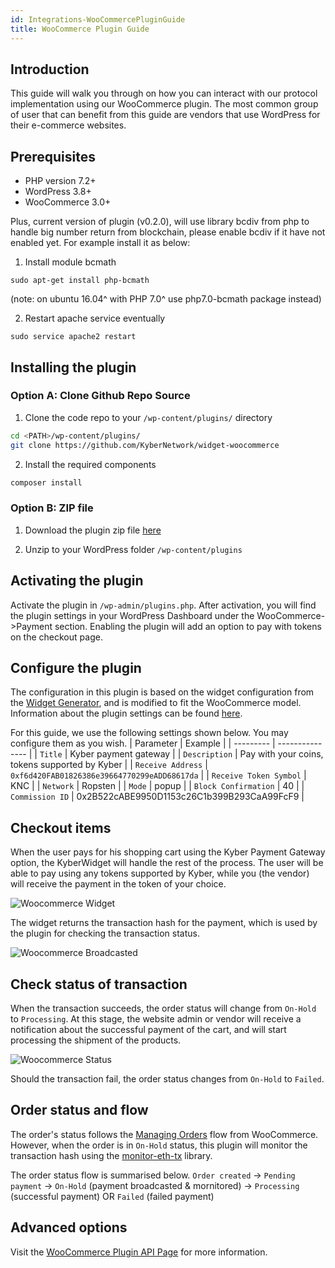 ```yaml
---
id: Integrations-WooCommercePluginGuide
title: WooCommerce Plugin Guide
---
```

## Introduction
This guide will walk you through on how you can interact with our protocol implementation using our WooCommerce plugin. The most common group of user that can benefit from this guide are vendors that use WordPress for their e-commerce websites.

## Prerequisites
* PHP version 7.2+
* WordPress 3.8+
* WooCommerce 3.0+

Plus, current version of plugin (v0.2.0), will use library bcdiv from php to handle big number return from blockchain, please enable bcdiv if it have not enabled yet. For example install it as below:

1. Install module bcmath

```shell
sudo apt-get install php-bcmath
```
(note: on ubuntu 16.04^ with PHP 7.0^ use php7.0-bcmath package instead)

2. Restart apache service eventually

```shell
sudo service apache2 restart
```

## Installing the plugin
### Option A: Clone Github Repo Source
1. Clone the code repo to your `/wp-content/plugins/` directory

```sh
cd <PATH>/wp-content/plugins/
git clone https://github.com/KyberNetwork/widget-woocommerce
```

2. Install the required components
```sh
composer install
```

### Option B: ZIP file
1. Download the plugin zip file [here](https://github.com/KyberNetwork/widget-woocommerce/releases/)

2. Unzip to your WordPress folder `/wp-content/plugins`


## Activating the plugin
Activate the plugin in `/wp-admin/plugins.php`. After activation, you will find the plugin settings in your WordPress Dashboard under the WooCommerce->Payment section. Enabling the plugin will add an option to pay with tokens on the checkout page.


## Configure the plugin
The configuration in this plugin is based on the widget configuration from the [Widget Generator](integrations-widgetgenerator.md), and is modified to fit the WooCommerce model. Information about the plugin settings can be found [here](api_abi-woocommerceplugin.md#plugin-parameters).

For this guide, we use the following settings shown below. You may configure them as you wish.
| Parameter | Example |
| --------- | --------------- |
| `Title`                  | Kyber payment gateway |
| `Description`            | Pay with your coins, tokens supported by Kyber |
| `Receive Address`        | `0xf6d420FAB01826386e39664770299eADD68617da` |
| `Receive Token Symbol`   | KNC |
| `Network`                | Ropsten |
| `Mode`                   | popup |
| `Block Confirmation`     | 40 |
| `Commission ID`          | 0x2B522cABE9950D1153c26C1b399B293CaA99FcF9 |

## Checkout items
When the user pays for his shopping cart using the Kyber Payment Gateway option, the KyberWidget will handle the rest of the process. The user will be able to pay using any tokens supported by Kyber, while you (the vendor) will receive the payment in the token of your choice.

![Woocommerce Widget](/uploads/woocommerce-5.png "Woocommerce Widget")

The widget returns the transaction hash for the payment, which is used by the plugin for checking the transaction status.

![Woocommerce Broadcasted](/uploads/woocommerce-6.png "Woocommerce Broadcasted")

## Check status of transaction
When the transaction succeeds, the order status will change from `On-Hold` to `Processing`. At this stage, the website admin or vendor will receive a notification about the successful payment of the cart, and will start processing the shipment of the products.

![Woocommerce Status](/uploads/woocommerce-7.png "Woocommerce Status")

Should the transaction fail, the order status changes from `On-Hold` to `Failed`.

## Order status and flow
The order's status follows the [Managing Orders](https://docs.woocommerce.com/document/managing-orders/) flow from WooCommerce. However, when the order is in `On-Hold` status, this plugin will monitor the transaction hash using the [monitor-eth-tx](https://packagist.org/packages/tranbaohuy/monitor-eth-tx/) library.

The order status flow is summarised below.
`Order created` -> `Pending payment` -> `On-Hold` (payment broadcasted & mornitored) -> `Processing` (successful payment) OR `Failed` (failed payment)

## Advanced options
Visit the [WooCommerce Plugin API Page](api_abi-woocommerceplugin.md) for more information.
